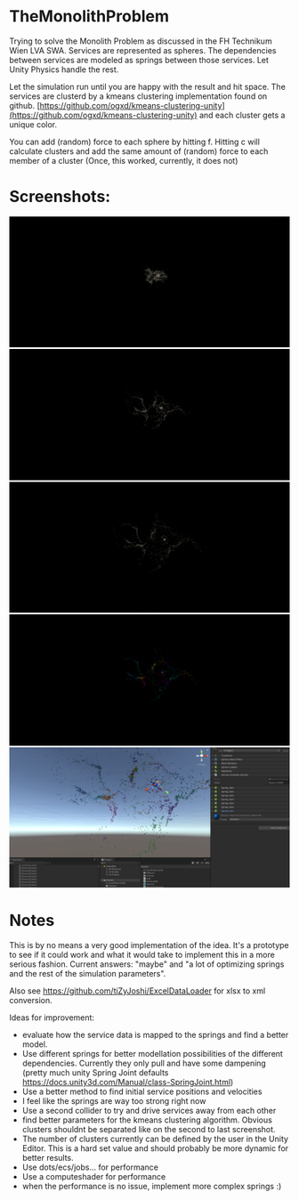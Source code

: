 # TheMonolithProblem

Trying to solve the Monolith Problem as discussed in the FH Technikum Wien LVA SWA.
Services are represented as spheres. The dependencies between services are modeled as springs between those services. Let Unity Physics handle the rest.

Let the simulation run until you are happy with the result and hit space.
The services are clusterd by a kmeans clustering implementation found on github.
[https://github.com/ogxd/kmeans-clustering-unity](https://github.com/ogxd/kmeans-clustering-unity) 
and each cluster gets a unique color.

You can add (random) force to each sphere by hitting f. 
Hitting c will calculate clusters and add the same amount of (random) force to each member of a cluster
(Once, this worked, currently, it does not)

# Screenshots:

![alt text](https://github.com/tiZyJoshi/TheMonolithProblem/blob/main/Screenshots/Screenshot%202020-12-01%20225332.png "")
![alt text](https://github.com/tiZyJoshi/TheMonolithProblem/blob/main/Screenshots/Screenshot%202020-12-01%20225414.png "")
![alt text](https://github.com/tiZyJoshi/TheMonolithProblem/blob/main/Screenshots/Screenshot%202020-12-01%20225437.png "")
![alt text](https://github.com/tiZyJoshi/TheMonolithProblem/blob/main/Screenshots/Screenshot%202020-12-01%20230639.png "")
![alt text](https://github.com/tiZyJoshi/TheMonolithProblem/blob/main/Screenshots/Screenshot%202020-12-01%20231248.png "")

# Notes

This is by no means a very good implementation of the idea. It's a prototype to see if it could work and what it would take to implement this in a more serious fashion.
Current answers: "maybe" and "a lot of optimizing springs and the rest of the simulation parameters".

Also see https://github.com/tiZyJoshi/ExcelDataLoader for xlsx to xml conversion.

Ideas for improvement:
+ evaluate how the service data is mapped to the springs and find a better model.
+ Use different springs for better modellation possibilities of the different dependencies. Currently they only pull and have some dampening (pretty much unity Spring Joint defaults https://docs.unity3d.com/Manual/class-SpringJoint.html)
+ Use a better method to find initial service positions and velocities
+ I feel like the springs are way too strong right now
+ Use a second collider to try and drive services away from each other
+ find better parameters for the kmeans clustering algorithm. Obvious clusters shouldnt be separated like on the second to last screenshot. 
+ The number of clusters currently can be defined by the user in the Unity Editor. This is a hard set value and should probably be more dynamic for better results.
+ Use dots/ecs/jobs... for performance
+ Use a computeshader for performance
+ when the performance is no issue, implement more complex springs :)
